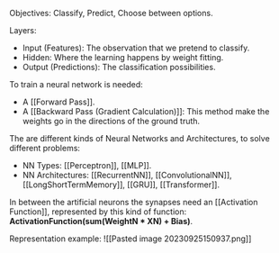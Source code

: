 Objectives: Classify, Predict, Choose between options.

Layers: 
- Input (Features): The observation that we pretend to classify.
- Hidden: Where the learning happens by weight fitting.
- Output (Predictions): The classification possibilities.

To train a neural network is needed:
- A [[Forward Pass]].
- A [[Backward Pass (Gradient Calculation)]]: This method make the weights go in the directions of the ground truth.

The are different kinds of Neural Networks and Architectures, to solve different problems:
- NN Types: [[Perceptron]], [[MLP]].
- NN Architectures: [[RecurrentNN]], [[ConvolutionalNN]], [[LongShortTermMemory]], [[GRU]], [[Transformer]].

In between the artificial neurons the synapses need an [[Activation Function]], represented by this kind of function: **ActivationFunction(sum(WeightN * XN) + Bias)**.

Representation example:
![[Pasted image 20230925150937.png]]
